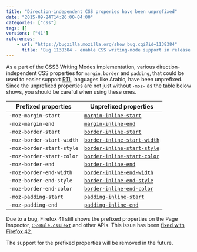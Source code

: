 ```yaml
---
title: "Direction-independent CSS properies have been unprefixed"
date: "2015-09-24T14:26:00-04:00"
categories: ["css"]
tags: []
versions: ["41"]
references:
    - url: "https://bugzilla.mozilla.org/show_bug.cgi?id=1138384"
      title: "Bug 1138384 - enable CSS writing-mode support in release channels"
---
```

As a part of the CSS3 Writing Modes implementation, various direction-independent CSS properties for `margin`, `border` and `padding`, that could be used to easier support <abbr title="Right-to-Left">RTL</abbr> languages like Arabic, have been unprefixed. Since the unprefixed properties are not just without `-moz-` as the table below shows, you should be careful when using these ones.

| Prefixed properties       | Unprefixed properties                                                                                     |
| ------------------------- | --------------------------------------------------------------------------------------------------------- |
| `-moz-margin-start`       | [`margin-inline-start`](https://developer.mozilla.org/docs/Web/CSS/margin-inline-start)             |
| `-moz-margin-end`         | [`margin-inline-end`](https://developer.mozilla.org/docs/Web/CSS/margin-inline-end)                 |
| `-moz-border-start`       | [`border-inline-start`](https://developer.mozilla.org/docs/Web/CSS/border-inline-start)             |
| `-moz-border-start-width` | [`border-inline-start-width`](https://developer.mozilla.org/docs/Web/CSS/border-inline-start-width) |
| `-moz-border-start-style` | [`border-inline-start-style`](https://developer.mozilla.org/docs/Web/CSS/border-inline-start-style) |
| `-moz-border-start-color` | [`border-inline-start-color`](https://developer.mozilla.org/docs/Web/CSS/border-inline-start-color) |
| `-moz-border-end`         | [`border-inline-end`](https://developer.mozilla.org/docs/Web/CSS/border-inline-end)                 |
| `-moz-border-end-width`   | [`border-inline-end-width`](https://developer.mozilla.org/docs/Web/CSS/border-inline-end-width)     |
| `-moz-border-end-style`   | [`border-inline-end-style`](https://developer.mozilla.org/docs/Web/CSS/border-inline-end-style)     |
| `-moz-border-end-color`   | [`border-inline-end-color`](https://developer.mozilla.org/docs/Web/CSS/border-inline-end-color)     |
| `-moz-padding-start`      | [`padding-inline-start`](https://developer.mozilla.org/docs/Web/CSS/padding-inline-start)           |
| `-moz-padding-end`        | [`padding-inline-end`](https://developer.mozilla.org/docs/Web/CSS/padding-inline-start)             |

Due to a bug, Firefox 41 still shows the prefixed properties on the Page Inspector, [`CSSRule.cssText`](https://developer.mozilla.org/docs/Web/API/CSSRule/cssText) and other APIs. This issue has been [fixed with Firefox 42](https://www.fxsitecompat.com/en-CA/docs/2015/cssrule-csstext-now-returns-unprefixed-writing-mode-aware-properties/).

The support for the prefixed properties will be removed in the future.
